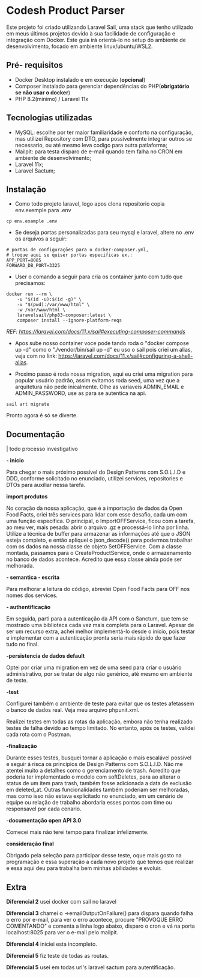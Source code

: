 
# Codesh Product Parser

Este projeto foi criado utilizando Laravel Sail, uma stack que tenho utilizado em meus últimos projetos devido à sua facilidade de configuração e integração com Docker. Este guia irá orientá-lo no setup do ambiente de desenvolvimento, focado em ambiente linux/ubuntu/WSL2.

## Pré- requisitos

- Docker Desktop instalado e em execução (**opcional**)
- Composer instalado para gerenciar dependências do PHP(**obrigatório se não usar o docker**)
- PHP 8.2(minimo) / Laravel 11x

## Tecnologias utilizadas

- MySQL: escolhe por ter maior familiaridade e conforto na configuração, mas utilizei Repository com DTO, para possivelmente integrar outros se necessario, ou até mesmo leva codigo para outra patlaforma;
- Mailpit: para testa disparo de e-mail quando tem falha no CRON em ambiente de desenvolvimento;
- Laravel 11x;
- Laravel Sactum;

## Instalação

- Como todo projeto laravel, logo apos clona repositorio copia env.exemple para .env

```
cp env.example .env
```

- Se deseja portas personalizadas para seu mysql e laravel, altere no .env os arquivos a seguir:

```
# portas de configurações para o docker-composer.yml,
# troque aqui se quiser portas especificas ex.:
APP_PORT=8085
FORWARD_DB_PORT=3325

```

- User o comando a seguir para cria os container junto com tudo que precisamos:
```
docker run --rm \
    -u "$(id -u):$(id -g)" \
    -v "$(pwd):/var/www/html" \
    -w /var/www/html \
    laravelsail/php83-composer:latest \
    composer install --ignore-platform-reqs
```
_REF: https://laravel.com/docs/11.x/sail#executing-composer-commands_

 - Apos sube nosso container voce pode tando roda o "docker compose up -d" como o "./vendor/bin/sail up -d" eu uso o sail pois criei um alias, veja com no link: https://laravel.com/docs/11.x/sail#configuring-a-shell-alias.

  - Proximo passo é roda nossa migration, aqui eu criei uma migration para popular usuário padrão, assim evitamos roda seed, uma vez que a arquitetura não pede inicalmente. Olhe as variaveis ADMIN_EMAIL e ADMIN_PASSWORD, use as para se autentica na api.

  ```
  sail art migrate
  ``` 

Pronto agora é só se diverte.
    
## Documentação
 | todo processo investigativo

**- inicio**

Para chegar o mais próximo possível do Design Patterns com S.O.L.I.D e DDD, conforme solicitado no enunciado, utilizei services, repositories e DTOs para auxiliar nessa tarefa.

**import produtos**

No coração da nossa aplicação, que é a importação de dados da Open Food Facts, criei três services para lidar com esse desafio, cada um com uma função específica. O principal, o ImportOFFService, ficou com a tarefa, ao meu ver, mais pesada: abrir o arquivo .gz e processá-lo linha por linha. Utilize a técnica de buffer para armazenar as informações até que o JSON esteja completo, e então apliquei o json_decode() para podermos trabalhar com os dados na nossa classe de objeto SetOFFService. Com a classe montada, passamos para o CreateProductService, onde o armazenamento no banco de dados acontece. Acredito que essa classe ainda pode ser melhorada.

**- semantica - escrita**

Para melhorar a leitura do código, abreviei Open Food Facts para OFF nos nomes dos services.

**- authentificação**

Em seguida, parti para a autenticação da API com o Sanctum, que tem se mostrado uma biblioteca cada vez mais completa para o Laravel. Apesar de ser um recurso extra, achei melhor implementá-lo desde o início, pois testar e implementar com a autenticação pronta seria mais rápido do que fazer tudo no final.

**-persistencia de dados default**

Optei por criar uma migration em vez de uma seed para criar o usuário administrativo, por se tratar de algo não genérico, até mesmo em ambiente de teste.

**-test**

Configurei também o ambiente de teste para evitar que os testes afetassem o banco de dados real. Veja meu arquivo phpunit.xml.

Realizei testes em todas as rotas da aplicação, embora não tenha realizado testes de falha devido ao tempo limitado. No entanto, após os testes, validei cada rota com o Postman.

**-finalização**

Durante esses testes, busquei tornar a aplicação o mais escalável possível e seguir à risca os princípios de Design Patterns com S.O.L.I.D. Não me atentei muito a detalhes como o gerenciamento de trash. Acredito que poderia ter implementado o modelo com softDeletes, para ao alterar o status de um item para trash, também fosse adicionada a data de exclusão em deleted_at. Outras funcionalidades também poderiam ser melhoradas, mas como isso não estava explicitado no enunciado, em um cenário de equipe ou relação de trabalho abordaria esses pontos com time ou responsavel por cada cenario.

**-documentação open API 3.0**

Comecei mais não terei tempo para finalizar infelizmente.

**consideração final**

Obrigado pela seleção para participar desse teste, oque mais gosto na programação e essa superação a cada novo projeto que temos que realizar e essa aqui deu para trabalha bem minhas abilidades e evoluir.

## Extra

**Diferencial 2** usei docker com sail no laravel

**Diferencial 3** chamei o ->emailOutputOnFailure() para dispara quando falha o erro por e-mail, para ver o erro acontece, procure "PROVOQUE ERRO COMENTANDO" e comenta a linha logo abaixo, disparo o cron e vá na porta localhost:8025 para ver o e-mail pelo mailpit.

**Diferencial 4** iniciei esta incompleto.

**Diferencial 5** fiz teste de todas as routas.

**Diferencial 5** usei em todas url's laravel sactum para autentificação.

